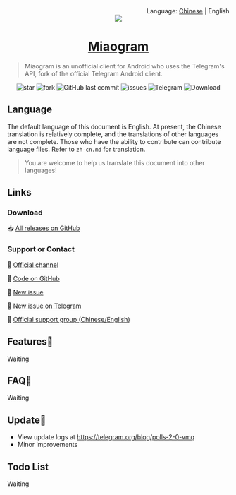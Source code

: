<div align="right">Language: <a title="Chinese" href="https://miaogram.github.io/Miaogram/zh-cn.html">Chinese</a> | English </div>
<link rel="icon" href="/favicon.ico" mce_href="/favicon.ico" type="image/x-icon">
<link rel="shortcut icon" href="/favicon.ico" mce_href="/favicon.ico" type="image/x-icon">
<div align=center><img src ="https://image.gslb.dawnlab.me/7b8f4d8d99e1f105db4f0bfdf4bcd053.png"/></div>
<h1 align="center"><a href="https://miaogram.github.io/Miaogram/" target="_blank">Miaogram</a></h1>

> Miaogram is an unofficial client for Android who uses the Telegram's API, fork of the official Telegram Android client.

<p align="center">
<img alt="star" src="https://img.shields.io/github/stars/Miaogram/Miaogram.svg"/>
<img alt="fork" src="https://img.shields.io/github/forks/Miaogram/Miaogram.svg"/>
<img alt="GitHub last commit" src="https://img.shields.io/github/last-commit/Miaogram/Miaogram.svg?label=commits">
<img alt="issues" src="https://img.shields.io/github/issues/Miaogram/Miaogram.svg"/>
<img alt="Telegram" src="https://img.shields.io/badge/Telegram-blue.svg"/>
<img alt="Download" src="https://img.shields.io/badge/download-29.9KB-brightgreen.svg"/>
</p>

## Language

The default language of this document is English. At present, the Chinese translation is relatively complete, and the translations of other languages are not complete. Those who have the ability to contribute can contribute language files. Refer to `zh-cn.md` for translation.

> You are welcome to help us translate this document into other languages!

## Links

### Download

📥 [All releases on GitHub](https://github.com/Miaogram/Miaogram/releases)

### Support or Contact

📢 [Official channel](https://t.me/Miaogram)

📝 [Code on GitHub](https://github.com/Miaogram/Miaogram/)

🐛 [New issue](https://github.com/Miaogram/Miaogram/issues)

🐛 [New issue on Telegram](https://github.com/Miaogram/Miaogram/issues)

🚩 [Official support group (Chinese/English)]()

## Features📡

Waiting

## FAQ🎐

Waiting

## Update🔌

- View update logs at https://telegram.org/blog/polls-2-0-vmq
- Minor improvements

## Todo List

Waiting